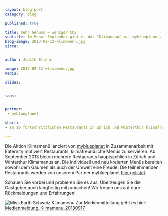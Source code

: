 ```yaml
---
layout: blog-post
category: blog

published: true

title: mehr Genuss – weniger CO2
subtitle: Im Monat September gibt es das "Klimamenu" mit myblueplanet.
blog-image: 2013-09-12-klimamenu.jpg
circa: 


author: Judith Ellens

image: 2013-09-12-klimamenu.jpg
media: 

slides:


tags:


partner:
 - myblueplanet

short: 
- In 10 fortschrittlichen Restaurants in Zürich und Winterthur klimafreundlich dinieren.

---
```






Die Aktion Klimamenü lanciert von [myblueplanet][2] in Zusammenarbeit mit Eaternity motiviert Restaurants, klimafreundliche Menüs zu servieren. Ab September 2013 bieten mehrere Restaurants hauptsächlich in Zürich und Winterthur Klimamenus an. Die individuell und neu kreierten Menüs bereiten sowohl dem Gaumen als auch der Umwelt eine Freude. Die teilnehmenden Restaurants werden von unserem Partner myblueplanet [hier gelistet][1].

Schauen Sie vorbei und probieren Sie es aus. Überzeugen Sie die Gastgeber auch langfristig mitzumachen! Wir freuen uns auf eure Rückmeldungen und Erfahrungen!

![Miss Earth Schweiz Klimamenu](/images/blog/2013-09-12-klimamenu_miss.jpg "Miss Earth Schweiz Klimamenu")
Zur Medienmitteilung geht es hier: [Medienmeldung_Klimamenu_20130917][3]

[1]:http://www.klimamenu.ch/
[2]:http://www.myblueplanet.ch/
[3]:www.eaternity.ch/files/Medienmeldung_Klimamenu_20130917.pdf



